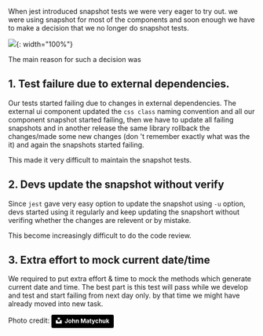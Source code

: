 <!--


---
 'Jest : why we stopped snapshot tests'
excerpt: 'Jest : why we stopped snapshot tests'
date: 2019-04-22 00:05:00 IST
updated: 2019-04-22 00:05:00 IST
categories: jest
tags: jest, testing
image: https://s3.ap-south-1.amazonaws.com/revathskumar-blog-images/2019/jest-snapshot/john-matychuk-590843-unsplash.jpg
---

-->
<!DOCTYPE html>
<html>

<head>
  <title>basic-git-workflow</title>
  <meta charset="utf-8">
  <meta name="viewport" content="width=device-width, initial-scale=1.0">


  <link rel="stylesheet" href="./css/bootstrap.css">
  <link rel="stylesheet" href="./css/bootstrap.grid.css">
  <link rel="stylesheet" href="./css/bootstrap.min.css">
  <link rel="stylesheet" href="./css/bootstrap-reboot.min.css">
  <link rel="stylesheet" href="./css/bootstrap.css.map">
  <link rel="stylesheet" href="./css/blog-home.css">
  <link rel="stylesheet" href="./css/prism.css">
  <script async defer src="./css/prism.js"></script>
</head>

<body>

When jest introduced snapshot tests we were very eager to try out. we were using snapshot for most of the components and soon enough we have to make a decision that we no longer do snapshot tests.

![](https://s3.ap-south-1.amazonaws.com/revathskumar-blog-images/2019/jest-snapshot/john-matychuk-590843-unsplash.jpg){: width="100%"}

The main reason for such a decision was 

## <a class="anchor" name="external-dependencies" href="#external-dependencies"><i class="anchor-icon"></i></a>1. Test failure due to external dependencies.

Our tests started failing due to changes in external dependencies. The external ui component updated the `css class` naming convention and all our component snapshot started failing, then we have to update all 
failing snapshots and in another release the same library 
rollback the changes/made some new changes (don 't remember exactly what was the it) and again the snapshots started failing. 

This made it very difficult to maintain the snapshot tests.

## <a class="anchor" name="devs" href="#devs"><i class="anchor-icon"></i></a>2. Devs update the snapshot without verify

Since `jest` gave very easy option to update the snapshot using `-u` option, devs started using it regularly and keep updating the snapshort without verifing whether the changes are relevent or by mistake. 

This become increasingly difficult to do the code review.

## <a class="anchor" name="current-date-time" href="#current-date-time"><i class="anchor-icon"></i></a>3. Extra effort to mock current date/time

We required to put extra effort & time to mock the methods which generate current date and time. 
The best part is this test will pass while we develop and test and start failing from next day only. 
by that time we might have already moved into new task. 


Photo credit: <a style="background-color:black;color:white;text-decoration:none;padding:4px 6px;font-family:-apple-system, BlinkMacSystemFont, &quot;San Francisco&quot;, &quot;Helvetica Neue&quot;, Helvetica, Ubuntu, Roboto, Noto, &quot;Segoe UI&quot;, Arial, sans-serif;font-size:12px;font-weight:bold;line-height:1.2;display:inline-block;border-radius:3px" href="https://unsplash.com/@john_matychuk?utm_medium=referral&amp;utm_campaign=photographer-credit&amp;utm_content=creditBadge" target="_blank" rel="noopener noreferrer" title="Download free do whatever you want high-resolution photos from John Matychuk"><span style="display:inline-block;padding:2px 3px"><svg xmlns="http://www.w3.org/2000/svg" style="height:12px;width:auto;position:relative;vertical-align:middle;top:-2px;fill:white" viewBox="0 0 32 32"><title>unsplash-logo</title><path d="M10 9V0h12v9H10zm12 5h10v18H0V14h10v9h12v-9z"></path></svg></span><span style="display:inline-block;padding:2px 3px">John Matychuk</span></a>
